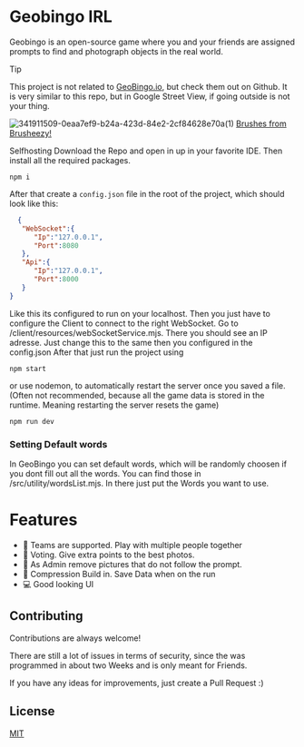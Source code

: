 # Geobingo IRL

Geobingo is an open-source game where you and your friends are assigned prompts to find and photograph objects in the real world.

> [!Tip]
> This project is not related to [GeoBingo.io](https://github.com/s0er3n/GeoBingo.io), but check them out on Github. It is very similar to this repo, but in Google Street View, if going outside is not your thing.

![341911509-0eaa7ef9-b24a-423d-84e2-2cf84628e70a(1)](https://github.com/user-attachments/assets/452337b7-57d9-4aaf-a175-7e3465c9f785)
[Brushes from Brusheezy!](https://www.brusheezy.com)

Selfhosting
Download the Repo and open in up in your favorite IDE. Then install all the required packages.

```
npm i
```

After that create a `config.json` file in the root of the project, which should look like this:

```json
  {
   "WebSocket":{
      "Ip":"127.0.0.1",
      "Port":8080
   },
   "Api":{
      "Ip":"127.0.0.1",
      "Port":8000
   }
}
```

Like this its configured to run on your localhost. Then you just have to configure the Client to connect to the right WebSocket. Go to /client/resources/webSocketService.mjs. There you should see an IP adresse. Just change this to the same then you configured in the config.json
After that just run the project using

```
npm start
```

or use nodemon, to automatically restart the server once you saved a file. (Often not recommended, because all the game data is stored in the runtime. Meaning restarting the server resets the game)

```
npm run dev
```

### Setting Default words

In GeoBingo you can set default words, which will be randomly choosen if you dont fill out all the words. You can find those in /src/utility/wordsList.mjs. In there just put the Words you want to use.

# Features

- 🤝 Teams are supported. Play with multiple people together
- 📝 Voting. Give extra points to the best photos.
- 🔎 As Admin remove pictures that do not follow the prompt.
- 🔗 Compression Build in. Save Data when on the run
- 💻 Good looking UI

## Contributing

Contributions are always welcome!

There are still a lot of issues in terms of security, since the was programmed in about two Weeks and is only meant for Friends.

If you have any ideas for improvements, just create a Pull Request :)

## License

[MIT](https://choosealicense.com/licenses/mit/)
